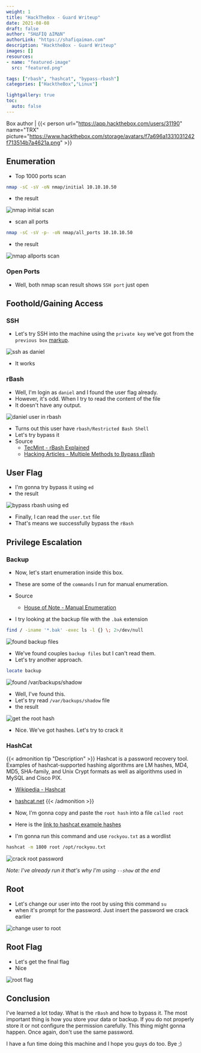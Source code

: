 ```yaml
---
weight: 1
title: "HackTheBox - Guard Writeup"
date: 2021-08-08
draft: false
author: "SH∆FIQ ∆IM∆N"
authorLink: "https://shafiqaiman.com"
description: "HacktheBox - Guard Writeup"
images: []
resources:
- name: "featured-image"
  src: "featured.png"

tags: ["rbash", "hashcat", "bypass-rbash"]
categories: ["HacktheBox","Linux"]

lightgallery: true
toc:
  auto: false
---
```


Box author | {{< person url="https://app.hackthebox.com/users/31190" name="TRX" picture="https://www.hackthebox.com/storage/avatars/f7a696a1331031242f713514b7a4621a.png" >}}

<!--more-->

## Enumeration

- Top 1000 ports scan

```bash
nmap -sC -sV -oN nmap/initial 10.10.10.50
```
- the result

![nmap initial scan](1000.png "nmap initial scan")

- scan all ports

```bash
nmap -sC -sV -p- -oN nmap/all_ports 10.10.10.50
```
- the result

![nmap allports scan](all_ports.png "nmap allports scan")

### Open Ports
- Well, both nmap scan result shows `SSH port` just open

## Foothold/Gaining Access

### SSH
- Let's try SSH into the machine using the `private key` we've got from the `previous box` [markup](https://shafiqaiman.com/posts/htb/markup/).

![ssh as daniel](ssh.png "ssh as daniel")

- It works

### rBash
- Well, I'm login as `daniel` and I found the user flag already.
- However, it's odd. When I try to read the content of the file
- It doesn't have any output.

![daniel user in rbash](rbash.png "daniel user in rbash")

- Turns out this user have `rbash/Restricted Bash Shell`
- Let's try bypass it
- Source
	- [TecMint - rBash Explained](https://www.tecmint.com/rbash-a-restricted-bash-shell-explained-with-practical-examples/)
	- [Hacking Articles - Multiple 	Methods to Bypass rBash](https://www.hackingarticles.in/multiple-methods-to-bypass-restricted-shell/)

## User Flag
- I'm gonna try bypass it using `ed`
- the result

![bypass rbash using ed](user.png "bypass rbash using ed")

- Finally, I can read the `user.txt` file
- That's means we successfully bypass the `rBash`

## Privilege Escalation

### Backup
- Now, let's start enumeration inside this box.
- These are some of the `commands` I run for manual enumeration.
- Source
	- [House of Note - Manual Enumeration](https://www.ctfnote.com/pentest/linux-privilege-escalation/manual-enumeration#password-hunting)

- I try looking at the backup file with the `.bak` extension

```bash
find / -iname '*.bak' -exec ls -l {} \; 2>/dev/null
```

![found backup files](bak.png "found backup files")

- We've found couples `backup files` but I can't read them.
- Let's try another approach.

```bash
locate backup
```

![found /var/backups/shadow](not_bak.png "found /var/backups/shadow")

- Well, I've found this.
- Let's try read `/var/backups/shadow` file
- the result

![get the root hash](hash.png "get the root hash")

- Nice. We've got hashes. Let's try to crack it

### HashCat
{{< admonition tip "Description" >}}
Hashcat is a password recovery tool. <br>
Examples of hashcat-supported hashing algorithms are LM hashes, MD4, MD5, SHA-family, and Unix Crypt formats as well as algorithms used in MySQL and Cisco PIX. 
- [Wikipedia - Hashcat](https://en.wikipedia.org/wiki/Hashcat) <br>
- [hashcat.net](https://hashcat.net/hashcat/)
{{< /admonition >}}


- Now, I'm gonna copy and paste the `root hash` into a file `called root`
- Here is the [link to hashcat example hashes](https://hashcat.net/wiki/doku.php?id=example_hashes)
- I'm gonna run this command and use `rockyou.txt` as a wordlist

```bash
hashcat -m 1800 root /opt/rockyou.txt
```

![crack root password](hcat.png "crack root password")

_Note: I've already run it that's why I'm using `--show` at the end_

## Root
- Let's change our user into the root by using this command `su`
- when it's prompt for the password. Just insert the password we crack earlier

![change user to root](root.png "change user to root")

## Root Flag
- Let's get the final flag
- Nice

![root flag](root-flag.png "root flag")

## Conclusion
I've learned a lot today. What is the `rBash` and how to bypass it. The most important thing is how you store your data or backup. If you do not properly store it or not configure the permission carefully. This thing might gonna happen. Once again, don't use the same password.

I have a fun time doing this machine and I hope you guys do too. Bye ;)